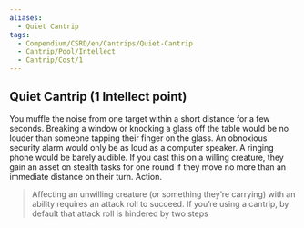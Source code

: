 ```yaml
---
aliases:
  - Quiet Cantrip
tags:
  - Compendium/CSRD/en/Cantrips/Quiet-Cantrip
  - Cantrip/Pool/Intellect
  - Cantrip/Cost/1
---
```

  
## Quiet Cantrip  (1 Intellect point)  
You muffle the noise from one target within a short distance for a few seconds. Breaking a window or knocking a glass off the table would be no louder than someone tapping their finger on the glass. An obnoxious security alarm would only be as loud as a computer speaker. A ringing phone would be barely audible. If you cast this on a willing creature, they gain an asset on stealth tasks for one round if they move no more than an immediate distance on their turn. Action.   
>Affecting an unwilling creature (or something they’re carrying) with an ability requires an attack roll to succeed. If you’re using a cantrip, by default that attack roll is hindered by two steps  
  
  
  
  
